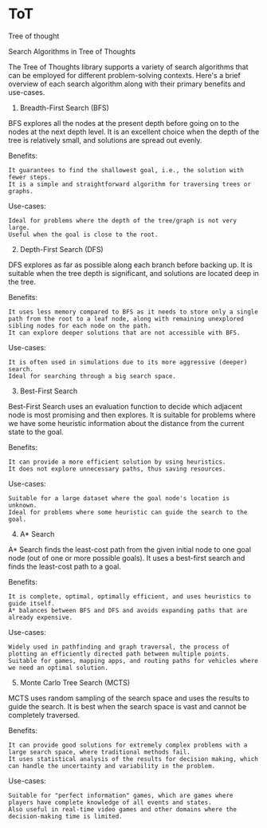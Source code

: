# ToT
Tree of thought

Search Algorithms in Tree of Thoughts

The Tree of Thoughts library supports a variety of search algorithms that can be employed for different problem-solving contexts. Here's a brief overview of each search algorithm along with their primary benefits and use-cases.
1. Breadth-First Search (BFS)

BFS explores all the nodes at the present depth before going on to the nodes at the next depth level. It is an excellent choice when the depth of the tree is relatively small, and solutions are spread out evenly.

Benefits:

    It guarantees to find the shallowest goal, i.e., the solution with fewer steps.
    It is a simple and straightforward algorithm for traversing trees or graphs.

Use-cases:

    Ideal for problems where the depth of the tree/graph is not very large.
    Useful when the goal is close to the root.

2. Depth-First Search (DFS)

DFS explores as far as possible along each branch before backing up. It is suitable when the tree depth is significant, and solutions are located deep in the tree.

Benefits:

    It uses less memory compared to BFS as it needs to store only a single path from the root to a leaf node, along with remaining unexplored sibling nodes for each node on the path.
    It can explore deeper solutions that are not accessible with BFS.

Use-cases:

    It is often used in simulations due to its more aggressive (deeper) search.
    Ideal for searching through a big search space.

3. Best-First Search

Best-First Search uses an evaluation function to decide which adjacent node is most promising and then explores. It is suitable for problems where we have some heuristic information about the distance from the current state to the goal.

Benefits:

    It can provide a more efficient solution by using heuristics.
    It does not explore unnecessary paths, thus saving resources.

Use-cases:

    Suitable for a large dataset where the goal node's location is unknown.
    Ideal for problems where some heuristic can guide the search to the goal.

4. A* Search

A* Search finds the least-cost path from the given initial node to one goal node (out of one or more possible goals). It uses a best-first search and finds the least-cost path to a goal.

Benefits:

    It is complete, optimal, optimally efficient, and uses heuristics to guide itself.
    A* balances between BFS and DFS and avoids expanding paths that are already expensive.

Use-cases:

    Widely used in pathfinding and graph traversal, the process of plotting an efficiently directed path between multiple points.
    Suitable for games, mapping apps, and routing paths for vehicles where we need an optimal solution.

5. Monte Carlo Tree Search (MCTS)

MCTS uses random sampling of the search space and uses the results to guide the search. It is best when the search space is vast and cannot be completely traversed.

Benefits:

    It can provide good solutions for extremely complex problems with a large search space, where traditional methods fail.
    It uses statistical analysis of the results for decision making, which can handle the uncertainty and variability in the problem.

Use-cases:

    Suitable for "perfect information" games, which are games where players have complete knowledge of all events and states.
    Also useful in real-time video games and other domains where the decision-making time is limited.
